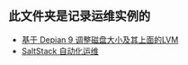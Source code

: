 ## 此文件夹是记录运维实例的
+ [基于 Depian 9 调整磁盘大小及其上面的LVM](Resize_disk_and_LVM.md)
+ [SaltStack 自动化运维](SaltStack/README.md)
